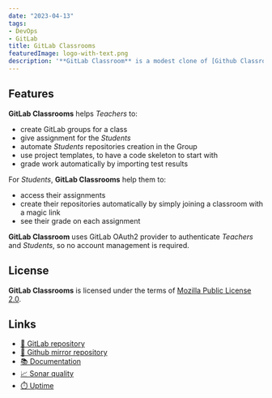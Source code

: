 ```yaml
---
date: "2023-04-13"
tags:
- DevOps
- GitLab
title: GitLab Classrooms
featuredImage: logo-with-text.png
description: '**GitLab Classroom** is a modest clone of [Github Classroom](https://classroom.github.com/), aimed at GitLab.'
---
```

## Features

**GitLab Classrooms** helps _Teachers_ to:

* create GitLab groups for a class
* give assignment for the _Students_
* automate _Students_ repositories creation in the Group
* use project templates, to have a code skeleton to start with
* grade work automatically by importing test results

For _Students_, **GitLab Classrooms** help them to:

* access their assignments
* create their repositories automatically by simply joining a classroom with a magic link
* see their grade on each assignment

**GitLab Classroom** uses GitLab OAuth2 provider to authenticate _Teachers_ and _Students_, so no account management is required.

## License

**GitLab Classrooms** is licensed under the terms of [Mozilla Public License 2.0](LICENSE).

## Links

* [🦊 GitLab repository](https://gitlab.univ-lille.fr/gitlab-classrooms/gitlab-classrooms)
* [🐙 Github mirror repository](https://github.com/juwit/gitlab-classrooms)
* [📚 Documentation](https://gitlab-classrooms.gitlabpages.univ-lille.fr/gitlab-classrooms)
* [📈 Sonar quality](https://sonarcloud.io/project/overview?id=gitlab-classrooms_gitlab-classrooms)
* [⏱️ Uptime](https://stats.uptimerobot.com/MqRx3tx6xn)